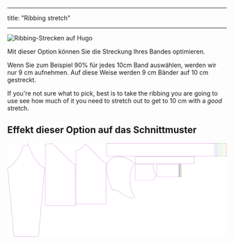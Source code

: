 - - -
title: "Ribbing stretch"
- - -

![Ribbing-Strecken auf Hugo](./ribbingstretch.svg)

Mit dieser Option können Sie die Streckung Ihres Bandes optimieren.

Wenn Sie zum Beispiel 90% für jedes 10cm Band auswählen, werden wir nur 9 cm aufnehmen. Auf diese Weise werden 9 cm Bänder auf 10 cm gestreckt.

<Note>

If you're not sure what to pick, best is to take the ribbing you are going to use see how much of it
you need to stretch out to get to 10 cm with a _good_ stretch.

</Note>

## Effekt dieser Option auf das Schnittmuster

![Dieses Bild zeigt den Effekt dieser Option, indem es mehrere Varianten überlagert, die einen anderen Wert für diese Option haben](hugo_ribbingstretch_sample.svg "Effect of this option on the pattern")
